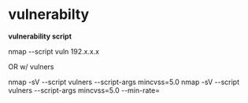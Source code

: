    

# vulnerabilty

  

**vulnerability script**

nmap --script vuln 192.x.x.x

OR w/ vulners

nmap -sV --script vulners --script-args mincvss=5.0 <rhost>
nmap -sV --script vulners --script-args mincvss=5.0 <rhost> --min-rate=